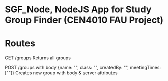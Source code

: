 # SGF_Node, NodeJS App for Study Group Finder (CEN4010 FAU Project)

# Routes

GET /groups
Returns all groups

POST /groups with body {name: "", class: "", createdBy: "", meetingTimes: [""]}
Creates new group with body & server attributes
